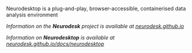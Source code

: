 Neurodesktop is a plug-and-play, browser-accessible, containerised data analysis environment

_Information on the **Neurodesk** project is available at [neurodesk.github.io](https://neurodesk.github.io)_

_Information on **Neurodesktop** is available at [neurodesk.github.io/docs/neurodesktop](https://neurodesk.github.io/docs/neurodesktop)_

